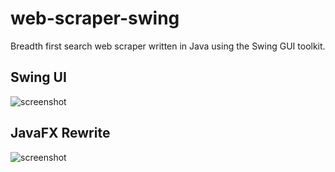 # web-scraper-swing
Breadth first search web scraper written in Java using the Swing GUI toolkit.

## Swing UI
![screenshot](https://raw.githubusercontent.com/evan-buss/web-scraper-swing/master/screenshot/main.png)

## JavaFX Rewrite
![screenshot](https://github.com/evan-buss/web-scraper-swing/tree/javafx-rewrite/screenshot)
